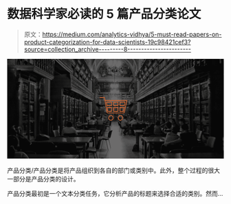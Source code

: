 # 数据科学家必读的 5 篇产品分类论文

> 原文：<https://medium.com/analytics-vidhya/5-must-read-papers-on-product-categorization-for-data-scientists-19c98421cef3?source=collection_archive---------8----------------------->

![](img/eedd96d10313e255d202b773692e112e.png)

产品分类/产品分类是将产品组织到各自的部门或类别中。此外，整个过程的很大一部分是产品分类的设计。

产品分类最初是一个文本分类任务，它分析产品的标题来选择合适的类别。然而…